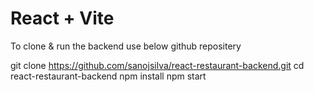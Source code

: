 # React + Vite
To clone & run the backend use below github repositery

git clone https://github.com/sanojsilva/react-restaurant-backend.git
cd react-restaurant-backend
npm install
npm start


